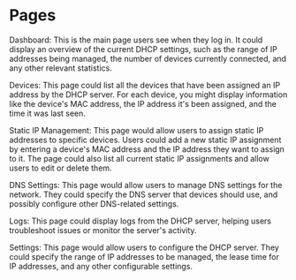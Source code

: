 # Pages
Dashboard: This is the main page users see when they log in. It could display an overview of the current DHCP settings, such as the range of IP addresses being managed, the number of devices currently connected, and any other relevant statistics.

Devices: This page could list all the devices that have been assigned an IP address by the DHCP server. For each device, you might display information like the device's MAC address, the IP address it's been assigned, and the time it was last seen.

Static IP Management: This page would allow users to assign static IP addresses to specific devices. Users could add a new static IP assignment by entering a device's MAC address and the IP address they want to assign to it. The page could also list all current static IP assignments and allow users to edit or delete them.

DNS Settings: This page would allow users to manage DNS settings for the network. They could specify the DNS server that devices should use, and possibly configure other DNS-related settings.

Logs: This page could display logs from the DHCP server, helping users troubleshoot issues or monitor the server's activity.

Settings: This page would allow users to configure the DHCP server. They could specify the range of IP addresses to be managed, the lease time for IP addresses, and any other configurable settings.